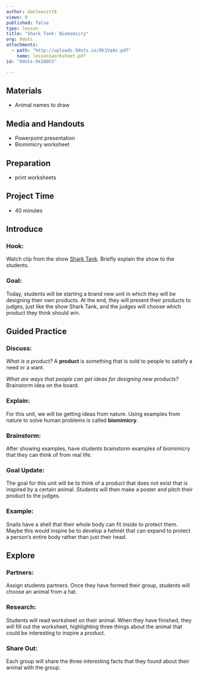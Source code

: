 ```yaml
---
author: danleavitt0
views: 0
published: false
type: lesson
title: "Shark Tank: Biomimicry"
org: 9dots
attachments: 
  - path: "http://uploads.9dots.io/Ok1Vq4z.pdf"
    name: lesson1worksheet.pdf
id: "9dots-Ok1Q0CS"

---
```


## Materials

- Animal names to draw

## Media and Handouts

- Powerpoint presentation
- Biomimicry worksheet

## Preparation

- print worksheets

## Project Time

- 40 minutes

## Introduce

### Hook:
Watch clip from the show [Shark Tank](https://www.youtube.com/watch?v=Va_YvHaewOc). Briefly explain the show to the students.

### Goal:
Today, students will be starting a brand new unit in which they will be designing their own products.  At the end, they will present their products to judges, just like the show Shark Tank, and the judges will choose which product they think should win.

## Guided Practice

### Discuss:
_What is a product?_
A **product** is something that is sold to people to satisfy a need or a want.

_What are ways that people can get ideas for designing new products?_ Brainstorm idea on the board.

### Explain:
For this unit, we will be getting ideas from nature.  Using examples from nature to solve human problems is called **biomimicry**.

### Brainstorm:
After showing examples, have students brainstorm examples of biomimicry that they can think of from real life.

### Goal Update:
The goal for this unit will be to think of a product that does not exist that is inspired by a certain animal.  Students will then make a poster and pitch their product to the judges.

### Example:
Snails have a shell that their whole body can fit inside to protect them.  Maybe this would inspire be to develop a helmet that can expand to protect a person’s entire body rather than just their head.

## Explore

### Partners:
Assign students partners. Once they have formed their group, students will choose an animal from a hat.

### Research:
Students will read worksheet on their animal. When they have finished, they will fill out the worksheet, highlighting three things about the animal that could be interesting to inspire a product.

### Share Out:
Each group will share the three interesting facts that they found about their animal with the group.
